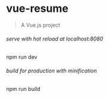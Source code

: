 # vue-resume

> A Vue.js project

###### serve with hot reload at localhost:8080
npm run dev

###### build for production with minification
npm run build

